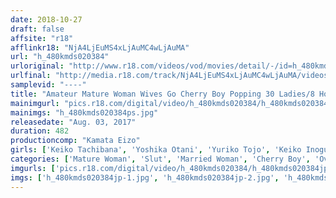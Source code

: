 ```yaml
---
date: 2018-10-27
draft: false
affsite: "r18"
afflinkr18: "NjA4LjEuMS4xLjAuMC4wLjAuMA"
url: "h_480kmds020384"
urloriginal: "http://www.r18.com/videos/vod/movies/detail/-/id=h_480kmds020384"
urlfinal: "http://media.r18.com/track/NjA4LjEuMS4xLjAuMC4wLjAuMA/videos/vod/movies/detail/-/id=h_480kmds020384"
samplevid: "----"
title: "Amateur Mature Woman Wives Go Cherry Boy Popping 30 Ladies/8 Hours"
mainimgurl: "pics.r18.com/digital/video/h_480kmds020384/h_480kmds020384ps.jpg"
mainimgs: "h_480kmds020384ps.jpg"
releasedate: "Aug. 03, 2017"
duration: 482
productioncomp: "Kamata Eizo"
girls: ['Keiko Tachibana', 'Yoshika Otani', 'Yuriko Tojo', 'Keiko Inoguchi', 'Nao Kawashima']
categories: ['Mature Woman', 'Slut', 'Married Woman', 'Cherry Boy', 'Over 4 Hours']
imgurls: ['pics.r18.com/digital/video/h_480kmds020384/h_480kmds020384jp-1.jpg', 'pics.r18.com/digital/video/h_480kmds020384/h_480kmds020384jp-2.jpg', 'pics.r18.com/digital/video/h_480kmds020384/h_480kmds020384jp-3.jpg', 'pics.r18.com/digital/video/h_480kmds020384/h_480kmds020384jp-4.jpg', 'pics.r18.com/digital/video/h_480kmds020384/h_480kmds020384jp-5.jpg', 'pics.r18.com/digital/video/h_480kmds020384/h_480kmds020384jp-6.jpg', 'pics.r18.com/digital/video/h_480kmds020384/h_480kmds020384jp-7.jpg', 'pics.r18.com/digital/video/h_480kmds020384/h_480kmds020384jp-8.jpg', 'pics.r18.com/digital/video/h_480kmds020384/h_480kmds020384jp-9.jpg', 'pics.r18.com/digital/video/h_480kmds020384/h_480kmds020384jp-10.jpg', 'pics.r18.com/digital/video/h_480kmds020384/h_480kmds020384jp-11.jpg', 'pics.r18.com/digital/video/h_480kmds020384/h_480kmds020384jp-12.jpg', 'pics.r18.com/digital/video/h_480kmds020384/h_480kmds020384jp-13.jpg', 'pics.r18.com/digital/video/h_480kmds020384/h_480kmds020384jp-14.jpg', 'pics.r18.com/digital/video/h_480kmds020384/h_480kmds020384jp-15.jpg', 'pics.r18.com/digital/video/h_480kmds020384/h_480kmds020384jp-16.jpg', 'pics.r18.com/digital/video/h_480kmds020384/h_480kmds020384jp-17.jpg', 'pics.r18.com/digital/video/h_480kmds020384/h_480kmds020384jp-18.jpg', 'pics.r18.com/digital/video/h_480kmds020384/h_480kmds020384jp-19.jpg', 'pics.r18.com/digital/video/h_480kmds020384/h_480kmds020384jp-20.jpg']
imgs: ['h_480kmds020384jp-1.jpg', 'h_480kmds020384jp-2.jpg', 'h_480kmds020384jp-3.jpg', 'h_480kmds020384jp-4.jpg', 'h_480kmds020384jp-5.jpg', 'h_480kmds020384jp-6.jpg', 'h_480kmds020384jp-7.jpg', 'h_480kmds020384jp-8.jpg', 'h_480kmds020384jp-9.jpg', 'h_480kmds020384jp-10.jpg', 'h_480kmds020384jp-11.jpg', 'h_480kmds020384jp-12.jpg', 'h_480kmds020384jp-13.jpg', 'h_480kmds020384jp-14.jpg', 'h_480kmds020384jp-15.jpg', 'h_480kmds020384jp-16.jpg', 'h_480kmds020384jp-17.jpg', 'h_480kmds020384jp-18.jpg', 'h_480kmds020384jp-19.jpg', 'h_480kmds020384jp-20.jpg']
---
```

